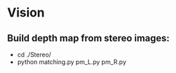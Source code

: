# Vision

## Build depth map from stereo images:
* cd ./Stereo/
* python matching.py pm_L.py pm_R.py
